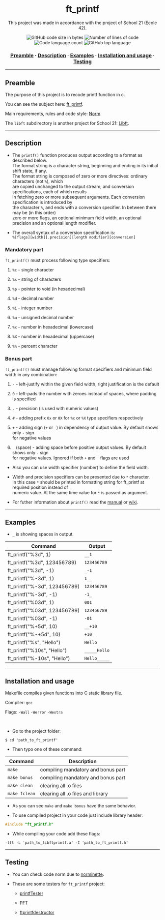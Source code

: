 <h1 align="center">
	ft_printf
</h1>

<p align="center">
	This project was made in accordance with the project of School 21 (Ecole 42).
</p>

<p align="center">
	<img alt="GitHub code size in bytes" src="https://img.shields.io/github/languages/code-size/haimasker/ft_printf?color=blue" />
	<img alt="Number of lines of code" src="https://img.shields.io/tokei/lines/github/haimasker/ft_printf?color=blue" />
	<img alt="Code language count" src="https://img.shields.io/github/languages/count/haimasker/ft_printf?color=blue" />
	<img alt="GitHub top language" src="https://img.shields.io/github/languages/top/haimasker/ft_printf?color=blue" />
</p>

<h3 align="center">
	<a href="#preamble">Preamble</a>
	<span> · </span>
  	<a href="#description">Description</a>
	<span> · </span>
	<a href="#examples">Examples</a>
	<span> · </span>
	<a href="#installation">Installation and usage</a>
	<span> · </span>
	<a href="#testing">Testing</a>
</h3>

---

<a name="preamble"></a>
## Preamble

The purpose of this project is to recode printf function in c.

You can see the subject here: [ft_printf](en.subject.pdf).

Main requirements, rules and code style: [Norm](en_norm.pdf).

The ``libft`` subdirectory is another project for School 21: [Libft](https://github.com/Haimasker/Libft).

---

<a name="description"></a>
## Description

* The ``printf()`` function produces output according to a format as described below. <br>
The format string is a character string, beginning and ending in its initial shift state, if any. <br>
The format string is composed of zero or more directives: ordinary characters (not `%`), which <br>
are copied unchanged to the output stream; and conversion specifications, each of which results <br>
in fetching zero or more subsequent arguments.  Each conversion specification is introduced by <br>
the character `%`, and ends with a conversion specifier. In between there may be (in this order) <br>
zero or more flags, an optional minimum field width, an optional precision and an optional length modifier.

*  The overall syntax of a conversion specification is: <br>
``%[flags][width][.precision][length modifier][conversion]``

### Mandatory part

``ft_printf()`` must process following type specifiers:

1. ``%c`` - single character

2. ``%s`` - string of characters

3. ``%p`` - pointer to void (in hexadecimal)

4. ``%d`` - decimal number

5. ``%i`` - integer number

6. ``%u`` - unsigned decimal number

7. ``%x`` - number in hexadecimal (lowercase)

8. ``%X`` - number in hexadecimal (uppercase)

9. ``%%`` - percent character

### Bonus part

``ft_printf()`` must manage following format specifiers and minimum field width in any combination:

1. ``-`` - left-justify within the given field width, right justification is the default

2. ``0`` - left-pads the number with zeroes instead of spaces, where padding is specified

3. ``.`` - precision (is used with numeric values)
  
4. ``#`` - adding prefix `0x` or `0X` for ``%x`` or ``%X`` type specifiers respectively

5. ``+`` - adding sign (`+` or `-`) in dependency of output value. By default shows only `-` sign <br>
for negative values

6. `` ``  (space) - adding space before positive output values. By default shows only `-` sign <br>
for negative values. Ignored if both `+` and ` ` flags are used

* Also you can use width specifier (number) to define the field width. 

* Width and precision specifiers can be presented due to `*` character. <br>
In this case `*` should be printed in formatting string for ft_printf at required position instead of <br>
numeric value. At the same time value for `*` is passed as argument.

* For futher information about ``printf()`` read the [manual](https://man7.org/linux/man-pages/man3/printf.3.html) or [wiki](https://en.wikipedia.org/wiki/Printf_format_string).
  
---

<a name="examples"></a>
## Examples

* ``_`` is showing spaces in output.

| Command                       | Output         |
| ----------------------------- | -------------- |
| ft_printf("%3d", 1)           | ``__1``        |
| ft_printf("%3d", 123456789)   | ``123456789``  |
| ft_printf("%3d", -1)          | ``_-1``        |
| ft_printf("%-3d", 1)          | ``1__``        |
| ft_printf("%-3d", 123456789)  | ``123456789``  |
| ft_printf("%-3d", -1)         | ``-1_``        |
| ft_printf("%03d", 1)          | ``001``        |
| ft_printf("%03d", 123456789)  | ``123456789``  |
| ft_printf("%03d", -1)         | ``-01``        |
| ft_printf("%+5d", 10)         | ``__+10``      |
| ft_printf("%-+5d", 10)        | ``+10__``      |
| ft_printf("%s", "Hello")      | ``Hello``      |
| ft_printf("%10s", "Hello")    | ``_____Hello`` |
| ft_printf("%-10s", "Hello")   | ``Hello_____`` |

---

<a name="installation"></a>
## Installation and usage

Makefile compiles given functions into C static library file.

Compiler: `gcc`

Flags: `-Wall` `-Werror` `-Wextra`

<br>

* Go to the project folder:

```shell
$ cd 'path_to_ft_printf'
```
* Then typo one of these command:

| Command         | Description                        |
| --------------- | ---------------------------------- |
| ``make``        | compiling mandatory and bonus part |
| ``make bonus``  | compiling mandatory and bonus part |
| ``make clean``  | clearing all .o files              |
| ``make fclean`` | clearing all .o files and library  |

* As you can see ``make`` and ``make bonus`` have the same behavior.

* To use compiled project in your code just include library header:

```c
#include "ft_printf.h"
```

* While compiling your code add these flags:

```shell
-lft -L 'path_to_libftprintf.a' -I 'path_to_ft_printf.h'
```

---

<a name="testing"></a>
## Testing

* You can check code norm due to [norminette](https://github.com/42School/norminette).

* These are some testers for ``ft_printf`` project:

	* [printfTester](https://github.com/Tripouille/printfTester)

	* [PFT](https://github.com/gavinfielder/pft)

	* [ftprintfdestructor](https://github.com/t0mm4rx/ftprintfdestructor)
